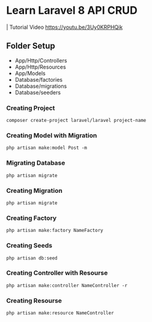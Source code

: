 # Learn Laravel 8 API CRUD 
| Tutorial Video https://youtu.be/3Uy0KRPHQik

## Folder Setup
<ul>
    <li>App/Http/Controllers</li>
    <li>App/Http/Resources</li>
    <li>App/Models</li>
    <li>Database/factories</li>
    <li>Database/migrations</li>
    <li>Database/seeders</li>
</ul>

### Creating Project
```
composer create-project laravel/laravel project-name
```

### Creating Model with Migration
```
php artisan make:model Post -m
```

### Migrating Database
```
php artisan migrate
```

### Creating Migration
```
php artisan migrate
```

### Creating Factory
```
php artisan make:factory NameFactory
```

### Creating Seeds
```
php artisan db:seed
```

### Creating Controller with Resourse
```
php artisan make:controller NameController -r
```

### Creating Resourse
```
php artisan make:resource NameController
```